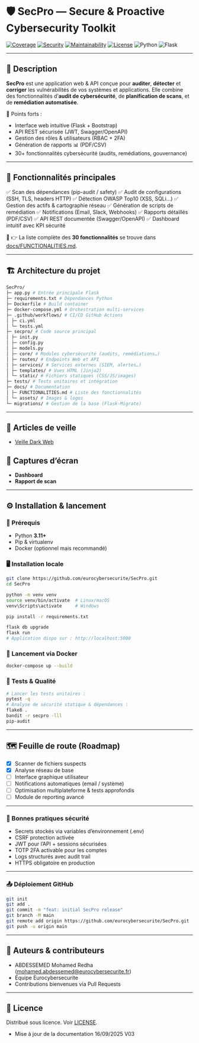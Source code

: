 # 🛡️ SecPro — Secure & Proactive Cybersecurity Toolkit

[![Coverage](https://codecov.io/gh/eurocybersecurite/SecPro/branch/main/graph/badge.svg)](https://codecov.io/gh/eurocybersecurite/SecPro)
[![Security](https://sonarcloud.io/api/project_badges/measure?project=eurocybersecurite_SecPro\&metric=security_rating)](https://sonarcloud.io/dashboard?id=eurocybersecurite_SecPro)
[![Maintainability](https://sonarcloud.io/api/project_badges/measure?project=eurocybersecurite_SecPro\&metric=sqale_rating)](https://sonarcloud.io/dashboard?id=eurocybersecurite_SecPro)
[![License](https://img.shields.io/github/license/eurocybersecurite/SecPro)](LICENSE)
![Python](https://img.shields.io/badge/Python-3.11+-blue.svg)
![Flask](https://img.shields.io/badge/Flask-2.x-lightgrey.svg)

---

## 📖 Description

**SecPro** est une application web & API conçue pour **auditer**, **détecter** et **corriger** les vulnérabilités de vos systèmes et applications.
Elle combine des fonctionnalités d’**audit de cybersécurité**, de **planification de scans**, et de **remédiation automatisée**.

🔑 Points forts :

* Interface web intuitive (Flask + Bootstrap)
* API REST sécurisée (JWT, Swagger/OpenAPI)
* Gestion des rôles & utilisateurs (RBAC + 2FA)
* Génération de rapports 📊 (PDF/CSV)
* 30+ fonctionnalités cybersécurité (audits, remédiations, gouvernance)

---

## 🚀 Fonctionnalités principales

✅ Scan des dépendances (pip-audit / safety)
✅ Audit de configurations (SSH, TLS, headers HTTP)
✅ Détection OWASP Top10 (XSS, SQLi…)
✅ Gestion des actifs & cartographie réseau
✅ Génération de scripts de remédiation
✅ Notifications (Email, Slack, Webhooks)
✅ Rapports détaillés (PDF/CSV)
✅ API REST documentée (Swagger/OpenAPI)
✅ Dashboard intuitif avec KPI sécurité

📌 👉 La liste complète des **30 fonctionnalités** se trouve dans [docs/FUNCTIONALITIES.md](docs/FUNCTIONALITIES.md).

---

## 🏗️ Architecture du projet

```bash
SecPro/
├─ app.py # Entrée principale Flask
├─ requirements.txt # Dépendances Python
├─ Dockerfile # Build container
├─ docker-compose.yml # Orchestration multi-services
├─ .github/workflows/ # CI/CD GitHub Actions
│ ├─ ci.yml
│ └─ tests.yml
├─ secpro/ # Code source principal
│ ├─ init.py
│ ├─ config.py
│ ├─ models.py
│ ├─ core/ # Modules cybersécurité (audits, remédiations…)
│ ├─ routes/ # Endpoints Web et API
│ ├─ services/ # Services externes (SIEM, alertes…)
│ ├─ templates/ # Vues HTML (Jinja2)
│ └─ static/ # Fichiers statiques (CSS/JS/images)
├─ tests/ # Tests unitaires et intégration
├─ docs/ # Documentation
│ ├─ FUNCTIONALITIES.md # Liste des fonctionnalités
│ └─ assets/ # Images & logos
└─ migrations/ # Gestion de la base (Flask-Migrate)
```

---

## 📰 Articles de veille

* [Veille Dark Web](article_veille_dark_web_pour_entreprises_de_cybersecurite.md)

## 📸 Captures d’écran

* **Dashboard**
* **Rapport de scan**

---

## ⚙️ Installation & lancement

### 🔧 Prérequis

* Python **3.11+**
* Pip & virtualenv
* Docker (optionnel mais recommandé)

### 🖥️ Installation locale

```bash
git clone https://github.com/eurocybersecurite/SecPro.git
cd SecPro

python -m venv venv
source venv/bin/activate  # Linux/macOS
venv\Scripts\activate     # Windows

pip install -r requirements.txt

flask db upgrade
flask run
# Application dispo sur : http://localhost:5000
```

### 🐳 Lancement via Docker

```bash
docker-compose up --build
```

### 🧪 Tests & Qualité

```bash
# Lancer les tests unitaires :
pytest -q
# Analyse de sécurité statique & dépendances :
flake8 .
bandit -r secpro -lll
pip-audit
```

---

## 🗺️ Feuille de route (Roadmap)

* [x] Scanner de fichiers suspects
* [x] Analyse réseau de base
* [ ] Interface graphique utilisateur
* [ ] Notifications automatiques (email / système)
* [ ] Optimisation multiplateforme & tests approfondis
* [ ] Module de reporting avancé

---

### 🔐 Bonnes pratiques sécurité

* Secrets stockés via variables d’environnement (.env)
* CSRF protection activée
* JWT pour l’API + sessions sécurisées
* TOTP 2FA activable pour les comptes
* Logs structurés avec audit trail
* HTTPS obligatoire en production

---

### 📤 Déploiement GitHub

```bash
git init
git add .
git commit -m "feat: initial SecPro release"
git branch -M main
git remote add origin https://github.com/eurocybersecurite/SecPro.git
git push -u origin main
```

---

## 👥 Auteurs & contributeurs

* ABDESSEMED Mohamed Redha (mohamed.abdessemed@eurocybersecurite.fr)
* Équipe Eurocybersecurite
* Contributions bienvenues via Pull Requests

---

## 📜 Licence

Distribué sous licence. Voir [LICENSE](LICENSE).


* Mise à jour de la documentation 16/09/2025 V03